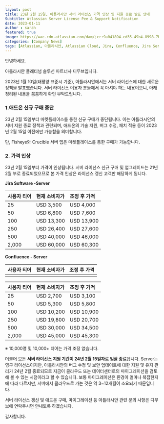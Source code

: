 ```yaml
---
layout: post
title: 23년 2월 15일, 아틀라시안 서버 라이선스 가격 인상 및 지원 종료 발표 안내
Subtitle: Atlassian Server License Pee & Support Notification
date: 2023-01-11
author : sarah
featured: true
image: https://wac-cdn.atlassian.com/dam/jcr:9a041894-cd35-49b4-8998-7b3b7e582236/Jira@2x.png?cdnVersion=1629
categories: [Company News]
tags: [Atlassian, 아틀라시안, Atlassian Cloud, Jira, Confluence, Jira Service Management, 아틀라시안클라우드, 협업툴, 아틀라시안가격]
---
```


안녕하세요.

아틀라시안 플래티넘 솔루션 파트너사 디무브입니다. 

 

2023년 1월 10일(태평양 표준시 기준), 아틀라시안에서는 서버 라이선스에 대한 새로운 정책을 발표했습니다. 서버 라이선스 이용자 분들께서 꼭 아셔야 하는 내용이오니, 아래 정리된 내용을 꼼꼼하게 확인 부탁드립니다.

 

### 1.애드온 신규 구매 중단

23년 2월 15일부터 마켓플레이스를 통한 신규 구매가 중단됩니다. 이는 아틀라시안의 서버 지원  종료 정책과 관련되며, 애드온의 기술 지원, 버그 수정, 패치 적용 등이 2023년 2월 15일 이전에만 가능함을 의미합니다.

단, Fisheye와 Crucible 서버 앱은 마켓플레이스를 통한 구매가 가능합니다.

 

### 2. 가격 인상

23년 2월 15일부터 가격이 인상됩니다. 서버 라이선스 신규 구매 및 업그레이드는 21년 2월 부로 종료되었으므로 본 가격 인상은 라이선스 갱신 고객만 해당하게 됩니다.

 

**Jira Software -Server**

| 사용자 티어 | 현재 소비자가 | 조정 후 가격 |
| :---------- | :------------ | :----------- |
| 25          | USD 3,500     | USD 4,000    |
| 50          | USD 6,800     | USD 7,600    |
| 100         | USD 13,300    | USD 13,900   |
| 250         | USD 26,400    | USD 27,600   |
| 500         | USD 40,000    | USD 46,000   |
| 2,000       | USD 60,000    | USD 60,300   |

**Confluence - Server**

| 사용자 티어 | 현재 소비자가 | 조정 후 가격 |
| :---------- | :------------ | :----------- |
|             |               |              |

| 사용자 티어 | 현재 소비자가 | 조정 후 가격 |
| :---------- | :------------ | :----------- |
| 25          | USD 2,700     | USD 3,100    |
| 50          | USD 5,300     | USD 5,800    |
| 100         | USD 10,200    | USD 10,900   |
| 250         | USD 19,800    | USD 20,700   |
| 500         | USD 30,000    | USD 34,500   |
| 2,000       | USD 45,000    | USD 45,300   |

※ 10,000명 및 10,000+ 티어는 가격 조정 없습니다.

 

더불어 모든 **서버 라이선스 지원 기간이 24년 2월 15일자로 일괄 종료**됩니다.  Server는 영구 라이선스이지만, 아틀라시안의 버그 수정 및 보안 업데이트에 대한 지원 및 유지 관리가 24년 2월 종료되므로 지금이 클라우드 또는 데이터센터로의 마이그레이션을 검토해 볼 수 있는 시점이라고 할 수 있습니다. 보통 마이그레이션은 환경이 얼마나 복잡한지에 따라 다르지만, 서버에서 클라우드로 가는 것은 약 3~12개월이 소요되기 때문입니다.

 

서버 라이선스 갱신 및 애드온 구매, 마이그레이션 등 아틀라시안 관련 문의 사항은 디무브에 연락주시면 안내토록 하겠습니다.

감사합니다. 
